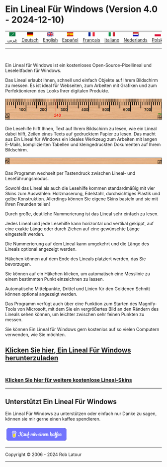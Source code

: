 # Ein Lineal Für Windows (Version 4.0 - 2024-12-10)
<!-- header -->

|||||||||||
| :---: | :---: | :---: | :---: | :---: |:---: | :---: | :---: |:---: | :---: |
| [![عربي](/images/flags/ar.png)](../en/README.md)<br>[عربي](../ar/README.md) | [![Deutsch](/images/flags/de.png)](../de/README.md)<br>[Deutsch](../de/README.md) | [![English](/images/flags/en-GB.png)](../en/README.md)<br>[English](../en/README.md) | [![Español](/images/flags/es.png)](../es/README.md)<br>[Español](../es/README.md) | [![Français](/images/flags/fr.png)](../fr/README.md)<br>[Français](../fr/README.md)| [![Italiano](/images/flags/it.png)](../it/README.md)<br>[Italiano](../it/README.md) | [![Nederlands](/images/flags/nl.png)](../nl/README.md)<br>[Nederlands](../nl/README.md) | [![Polski](/images/flags/pl.png)](../pl/README.md)<br>[Polski](../pl/README.md) | [![Português](/images/flags/pt.png)](../pt/README.md)<br>[Português](../pt/README.md) | [![Svenska](/images/flags/sv.png)](../sv/README.md)<br>[Svenska](../sv/README.md) |

- - -
<br>
<!-- header -->

Ein Lineal für Windows ist ein kostenloses Open-Source-Pixellineal und Leseleitfaden für Windows.  
  
Das Lineal erlaubt Ihnen, schnell und einfach Objekte auf Ihrem Bildschirm zu messen. Es ist ideal für Webseiten, zum Arbeiten mit Grafiken und zum Perfektionieren des Looks Ihrer digitalen Produkte.
 <br><br>
[![ruler](/images/ruler.png)](README.md)
<br><br>
Die Lesehilfe hilft Ihnen, Text auf Ihrem Bildschirm zu lesen, wie ein Lineal dabei hilft, Zeilen eines Texts auf gedrucktem Papier zu lesen. Das macht aus Ein Lineal für Windows ein ideales Werkzeug zum Arbeiten mit langen E-Mails, komplizierten Tabellen und kleingedruckten Dokumenten auf Ihrem Bildschirm.
<br><br>
[![Leseanleitung](/images/readingguide.png)](README.md)  
<br>
Das Programm wechselt per Tastendruck zwischen Lineal- und Leseführungsmodus.  
  
Sowohl das Lineal als auch die Lesehilfe kommen standardmäßig mit vier Skins zum Auswählen: Holzmaserung, Edelstahl, durchsichtiges Plastik und gelbe Konstruktion. Allerdings können Sie eigene Skins basteln und sie mit Ihren Freunden teilen!  
  
Durch große, deutliche Nummerierung ist das Lineal sehr einfach zu lesen.  
  
Jedes Lineal und jede Lesehilfe kann horizontal und vertikal gekippt, auf eine exakte Länge oder durch Ziehen auf eine gewünschte Länge eingestellt werden.  
  
Die Nummerierung auf dem Lineal kann umgekehrt und die Länge des Lineals optional angezeigt werden.  
  
Häkchen können auf dem Ende des Lineals platziert werden, das Sie bevorzugen.  
  
Sie können auf ein Häkchen klicken, um automatisch eine Messlinie zu einem bestimmten Punkt einzeichnen zu lassen.  
  
Automatische Mittelpunkte, Drittel und Linien für den Goldenen Schnitt können optional angezeigt werden.  
  
Das Programm verfügt auch über eine Funktion zum Starten des Magnify-Tools von Microsoft, mit dem Sie ein vergrößertes Bild an den Rändern des Lineals sehen können, um leichter zwischen sehr feinen Punkten zu messen.
<br>

Sie können Ein Lineal für Windows gern kostenlos auf so vielen Computern verwenden, wie Sie möchten. 

## [Klicken Sie hier, Ein Lineal Für Windows herunterzuladen](https://github.com/roblatour/ARulerForWindows/releases/download/v4.0.0.0/arulersetup.exe)<br><br>

### [Klicken Sie hier für weitere kostenlose Lineal-Skins](skins.md) 

* * * 
## Unterstützt Ein Lineal Für Windows 

Ein Lineal Für Windows zu unterstützen oder einfach nur Danke zu sagen, können sie mir gerne einen kaffee spendieren.<br><br>
[<img alt="Kauf mir einen kaffee" width="200px" src="buymeacoffee-german.png" />](https://www.buymeacoffee.com/roblatour?l=de)
* * *
Copyright © 2006 - 2024 Rob Latour
* * *